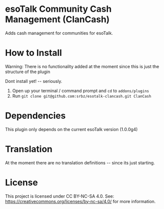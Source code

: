 esoTalk Community Cash Management (ClanCash)
===========================

Adds cash management for communities for esoTalk.

How to Install
==============

Warning: There is no functionality added at the moment since this is just the structure of the plugin

Dont install yet! -- seriously.

1. Open up your terminal / command prompt and `cd` to `addons/plugins`
2. Run `git clone git@github.com:srbz/esotalk-clancash.git ClanCash`

Dependencies
============

This plugin only depends on the current esoTalk version (1.0.0g4)

Translation
===========

At the moment there are no translation definitions -- since its just starting.

License
=======

This project is licensed under CC BY-NC-SA 4.0.
See: https://creativecommons.org/licenses/by-nc-sa/4.0/ for more information.
